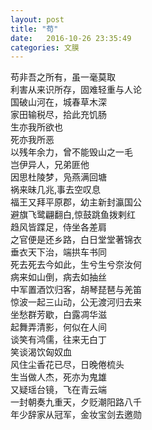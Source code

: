 ```yaml
---
layout: post
title: "苟"
date:   2016-10-26 23:35:49
categories: 文膜
---
```


苟非吾之所有，虽一毫莫取<br/>
利害从来识所存，固难轻重与人论<br/>
国破山河在，城春草木深<br/>
家田输税尽，拾此充饥肠<br/>
生亦我所欲也<br/>
死亦我所恶<br/>
以残年余力，曾不能毁山之一毛<br/>
岂伊异人，兄弟匪他<br/>
因思杜陵梦，凫燕满回塘<br/>
祸来昧几兆,事去空叹息<br/>
福王又拜平原郡，幼主新封瀛国公<br/>
避旗飞鹭翩翻白,惊鼓跳鱼拨剌红<br/>
趋风皆蹀足，侍坐各差肩<br/>
之官便是还乡路，白日堂堂著锦衣<br/>
垂衣天下治，端拱车书同<br/>
死去死去今如此，生兮生兮奈汝何<br/>
病来如山倒，病去如抽丝<br/>
中军置酒饮归客，胡琴琵琶与羌笛<br/>
惊波一起三山动，公无渡河归去来<br/>
坐愁群芳歇，白露凋华滋<br/>
起舞弄清影，何似在人间<br/>
谈笑有鸿儒，往来无白丁<br/>
笑谈渴饮匈奴血<br/>
风住尘香花已尽，日晚倦梳头<br/>
生当做人杰，死亦为鬼雄<br/>
又疑瑶台镜，飞在青云端<br/>
一封朝奏九重天，夕贬潮阳路八千<br/>
年少辞家从冠军，金妆宝剑去邀勋<br/>
